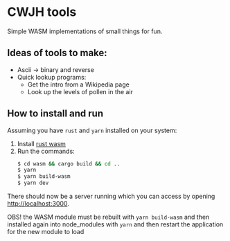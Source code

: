 # CWJH tools

Simple WASM implementations of small things for fun.

## Ideas of tools to make:

-   Ascii -> binary and reverse
-   Quick lookup programs:
    -   Get the intro from a Wikipedia page
    -   Look up the levels of pollen in the air

## How to install and run

Assuming you have `rust` and `yarn` installed on your system:

1. Install [rust wasm](https://rustwasm.github.io/wasm-pack/installer/)
2. Run the commands:
    ```bash
    $ cd wasm && cargo build && cd ..
    $ yarn
    $ yarn build-wasm
    $ yarn dev
    ```

There should now be a server running which you can access by opening [http://localhost:3000](http://localhost:3000).

OBS!
the WASM module must be rebuilt with `yarn build-wasm` and then installed again into node_modules with `yarn` and then restart the application for the new module to load
